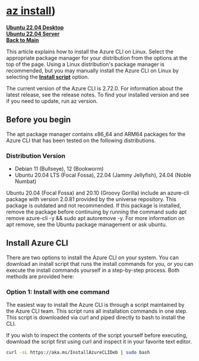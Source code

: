 # **[az install](https://learn.microsoft.com/en-us/cli/azure/install-azure-cli-linux?view=azure-cli-latest&pivots=apt))**

**[Ubuntu 22.04 Desktop](../../../ubuntu22-04/desktop-install.md)**\
**[Ubuntu 22.04 Server](../../../ubuntu22-04/server-install.md)**\
**[Back to Main](../../../../README.md)**

This article explains how to install the Azure CLI on Linux. Select the appropriate package manager for your distribution from the options at the top of the page. Using a Linux distribution's package manager is recommended, but you may manually install the Azure CLI on Linux by selecting the **[Install script](https://learn.microsoft.com/en-us/cli/azure/install-azure-cli-linux?view=azure-cli-latest&pivots=script)** option.

The current version of the Azure CLI is 2.72.0. For information about the latest release, see the release notes. To find your installed version and see if you need to update, run az version.

## Before you begin

The apt package manager contains x86_64 and ARM64 packages for the Azure CLI that has been tested on the following distributions.

### Distribution Version

- Debian 11 (Bullseye), 12 (Bookworm)
- Ubuntu 20.04 LTS (Focal Fossa), 22.04 (Jammy Jellyfish), 24.04 (Noble Numbat)

Ubuntu 20.04 (Focal Fossa) and 20.10 (Groovy Gorilla) include an azure-cli package with version 2.0.81 provided by the universe repository. This package is outdated and not recommended. If this package is installed, remove the package before continuing by running the command sudo apt remove azure-cli -y && sudo apt autoremove -y. For more information on apt remove, see the Ubuntu package management or ask ubuntu.

## Install Azure CLI

There are two options to install the Azure CLI on your system. You can download an install script that runs the install commands for you, or you can execute the install commands yourself in a step-by-step process. Both methods are provided here:

### Option 1: Install with one command

The easiest way to install the Azure CLI is through a script maintained by the Azure CLI team. This script runs all installation commands in one step. This script is downloaded via curl and piped directly to bash to install the CLI.

If you wish to inspect the contents of the script yourself before executing, download the script first using curl and inspect it in your favorite text editor.

```bash
curl -sL https://aka.ms/InstallAzureCLIDeb | sudo bash
```
